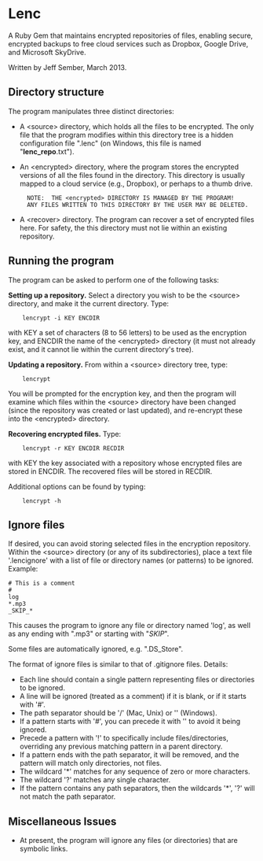 
Lenc
===========

A Ruby Gem that maintains encrypted repositories of files, enabling secure, encrypted
backups to free cloud services such as Dropbox, Google Drive, and Microsoft SkyDrive.

Written by Jeff Sember, March 2013.

Directory structure
--------
The program manipulates three distinct directories:

* A \<source\> directory, which holds all the
files to be encrypted.  The only file that the program modifies within this
directory tree is a hidden configuration file ".lenc" (on Windows, this file
is named "__lenc_repo__.txt").

* An \<encrypted\> directory, where the program stores the encrypted
versions of all the files found in the <source> directory.  This directory
is usually mapped to a cloud service (e.g., Dropbox), or perhaps to a thumb drive.
		
		NOTE:  THE <encrypted> DIRECTORY IS MANAGED BY THE PROGRAM!  
		ANY FILES WRITTEN TO THIS DIRECTORY BY THE USER MAY BE DELETED.

* A \<recover\> directory.  The program can recover a set of encrypted files here.
For safety, the this directory must not lie within an existing repository.


Running the program
----

The program can be asked to perform one of the following tasks:

__Setting up a repository.__  Select a directory you wish to be the \<source\> 
directory, and make it the current directory.  Type:
    
		lencrypt -i KEY ENCDIR
    
with KEY a set of characters (8 to 56 letters) to be used as the encryption key,
and ENCDIR the name of the \<encrypted\> directory (it must not already exist, and
it cannot lie within the current directory's tree).
 

__Updating a repository.__ From within a \<source\> directory tree, type:

		lencrypt
    
You will be prompted for the encryption key, and then the program will examine 
which files within the \<source\> directory have been changed (since the repository 
was created or last updated), and re-encrypt these into the \<encrypted\> directory.


__Recovering encrypted files.__  Type:

		lencrypt -r KEY ENCDIR RECDIR
    
with KEY the key associated with a repository whose encrypted files are stored in ENCDIR.
The recovered files will be stored in RECDIR.


Additional options can be found by typing:

		lencrypt -h
    
    
Ignore files
----------------
If desired, you can avoid storing selected files in the encryption repository.  
Within the \<source\> directory (or any of its subdirectories), place a text 
file '.lencignore' with a list of file or directory names (or patterns) to be 
ignored.  Example:

    # This is a comment
    #
    log
    *.mp3
    _SKIP_*
   
This causes the program to ignore any file or directory named 'log', as well as
any ending with ".mp3" or starting with "_SKIP_".

Some files are automatically ignored, e.g. ".DS_Store". 

The format of ignore files is similar to that of .gitignore files.  Details:
 
* Each line should contain a single pattern representing files or directories to be ignored.
* A line will be ignored (treated as a comment) if it is blank, or if it starts with '#'.
* The path separator should be '/' (Mac, Unix) or '\' (Windows).
* If a pattern starts with '#', you can precede it with '\' to avoid it being ignored.
* Precede a pattern with '!' to specifically include files/directories, overriding any previous
 		matching pattern in a parent directory.
* If a pattern ends with the path separator, it will be removed, and the pattern will
 		match only directories, not files.
* The wildcard '*' matches for any sequence of zero or more characters.
* The wildcard '?' matches any single character.
* If the pattern contains any path separators, then the wildcards '*', '?' will not
 		match the path separator.
 
Miscellaneous Issues
-------
* At present, the program will ignore any files (or directories) that are symbolic links.
 
